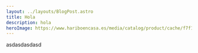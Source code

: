 ```yaml
---
layout: ../layouts/BlogPost.astro
title: Hola
description: hola
heroImage: https://www.hariboencasa.es/media/catalog/product/cache/f7f144860b163c6b6f075760a728b81b/1/0/103973.webp
---
```

a﻿sdasdasdasd